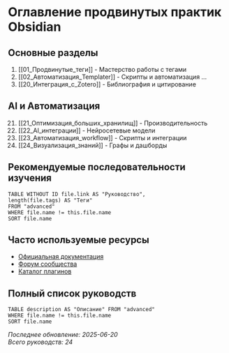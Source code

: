 # Оглавление продвинутых практик Obsidian

## Основные разделы
1. [[01_Продвинутые_теги]] - Мастерство работы с тегами
2. [[02_Автоматизация_Templater]] - Скрипты и автоматизация
...
20. [[20_Интеграция_с_Zotero]] - Библиография и цитирование

## AI и Автоматизация
21. [[21_Оптимизация_больших_хранилищ]] - Производительность  
22. [[22_AI_интеграции]] - Нейросетевые модели  
23. [[23_Автоматизация_workflow]] - Скрипты и интеграции  
24. [[24_Визуализация_знаний]] - Графы и дашборды

## Рекомендуемые последовательности изучения
```dataview
TABLE WITHOUT ID file.link AS "Руководство", 
length(file.tags) AS "Теги" 
FROM "advanced" 
WHERE file.name != this.file.name 
SORT file.name
```

## Часто используемые ресурсы
- [Официальная документация](https://help.obsidian.md)
- [Форум сообщества](https://forum.obsidian.md)
- [Каталог плагинов](https://obsidian.md/plugins)

## Полный список руководств
```dataview
TABLE description AS "Описание" FROM "advanced"
WHERE file.name != this.file.name
SORT file.name
```

*Последнее обновление: 2025-06-20*  
*Всего руководств: 24*